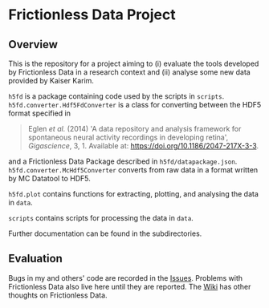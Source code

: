 # Frictionless Data Project

## Overview

This is the repository for a project aiming to (i) evaluate the tools developed by Frictionless Data in a research context and (ii) analyse some new data provided by Kaiser Karim.

`h5fd` is a package containing code used by the scripts in `scripts`. `h5fd.converter.Hdf5FdConverter` is a class for converting between the HDF5 format specified in 

> Eglen *et al.* (2014) 'A data repository and analysis framework for spontaneous neural activity recordings in developing retina', *Gigascience*, 3, 1. Available at: <https://doi.org/10.1186/2047-217X-3-3>.

and a Frictionless Data Package described in `h5fd/datapackage.json`. `h5fd.converter.McHdf5Converter` converts from raw data in a format written by MC Datatool to HDF5.

`h5fd.plot` contains functions for extracting, plotting, and analysing the data in `data`.

`scripts` contains scripts for processing the data in `data`.

Further documentation can be found in the subdirectories.

## Evaluation

Bugs in my and others' code are recorded in the [Issues](https://github.com/as2875/neurofrictionless/issues). Problems with Frictionless Data also live here until they are reported. The [Wiki](https://github.com/as2875/neurofrictionless/wiki) has other thoughts on Frictionless Data.